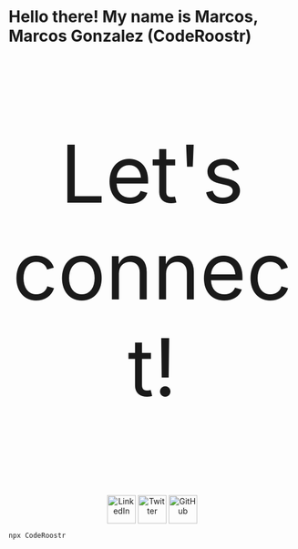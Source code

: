 # Hello there! My name is Marcos, Marcos Gonzalez (CodeRoostr)

<p align="center" style="font-size: 10em">
  Let's connect!
</p>
<p align="center">
<a href="https://linkedin.com/in/Coderoostr" target="blank"><img align="center" src="https://upload.wikimedia.org/wikipedia/commons/thumb/8/81/LinkedIn_icon.svg/480px-LinkedIn_icon.svg.png" alt="LinkedIn" width="50" /></a>
<a href="https://twitter.com/Coderoostr" target="blank"><img align="center" src="https://upload.wikimedia.org/wikipedia/commons/thumb/4/4f/Twitter-logo.svg/512px-Twitter-logo.svg.png" alt="Twitter" width="50" /></a>
<a href="https://github.com/Coderoostr" target="blank"><img align="center" src="https://upload.wikimedia.org/wikipedia/commons/9/91/Octicons-mark-github.svg" alt="GitHub" width="50" /></a>
</p>

```bash
npx CodeRoostr
```
